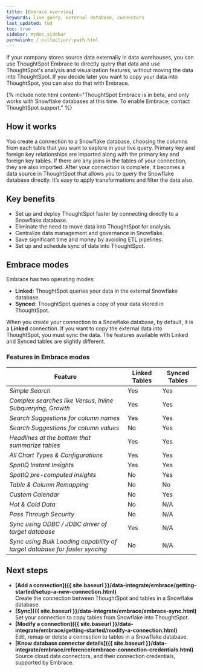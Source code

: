```yaml
---
title: [Embrace overview]
keywords: live query, external database, connectors
last_updated: tbd
toc: true
sidebar: mydoc_sidebar
permalink: /:collection/:path.html
---
```

If your company stores source data externally in data warehouses, you can use ThoughtSpot Embrace to directly query that data and use ThoughtSpot's analysis and visualization features, without moving the data into ThoughtSpot. If you decide later you want to copy your data into ThoughtSpot, you can also do that with Embrace.

{% include note.html content="ThoughtSpot Embrace is in beta, and only works with Snowflake databases at this time. To enable Embrace, contact ThoughtSpot support." %}

## How it works
You create a connection to a Snowflake database, choosing the columns from each table that you want to explore in your live query. Primary key and foreign key relationships are imported along with the primary key and foreign key tables. If there are any joins in the tables of your connection, they are also imported. After your connection is complete, it becomes a data source in ThoughtSpot that allows you to query the Snowflake database directly. It’s easy to apply transformations and filter the data also.

## Key benefits
- Set up and deploy ThoughtSpot faster by connecting directly to a Snowflake database.
- Eliminate the need to move data into ThoughtSpot for analysis.
- Centralize data management and governance in Snowflake.
- Save significant time and money by avoiding ETL pipelines.
- Set up and schedule sync of data into ThoughtSpot.

## Embrace modes

Embrace has two operating modes:
- **Linked**: ThoughtSpot queries your data in the external Snowflake database.
- **Synced**: ThoughtSpot queries a copy of your data stored in ThoughtSpot.

When you create your connection to a Snowflake database, by default, it is a **Linked** connection. If you want to copy the external data into ThoughtSpot, you must sync the data. The features available with Linked and Synced tables are slightly different.

### Features in Embrace modes

| Feature |  Linked Tables | Synced Tables |
|---|---|---|
| *Simple Search* | Yes | Yes |
| *Complex searches like Versus, Inline Subquerying, Growth* | Yes | Yes |
| *Search Suggestions for column names* | Yes | Yes |
| *Search Suggestions for column values* | No | Yes |
| *Headlines at the bottom that summarize tables* | Yes | Yes |
| *All Chart Types & Configurations* | Yes | Yes |
| *SpotIQ Instant Insights* | Yes | Yes |
| *SpotIQ pre-computed insights* | No | Yes |
| *Table & Column Remapping* | No | No |
| *Custom Calendar* | No | Yes |
| *Hot & Cold Data* | No | N/A |
| *Pass Through Security* | No | N/A |
| *Sync using ODBC / JDBC driver of target database* | Yes | N/A |
| *Sync using Bulk Loading capability of target database for faster syncing* | No | N/A |

## Next steps

-   **[Add a connection]({{ site.baseurl }}/data-integrate/embrace/getting-started/setup-a-new-connection.html)**  
Create the connection between ThoughtSpot and tables in a Snowflake database.
- **[Sync]({{ site.baseurl }}/data-integrate/embrace/embrace-sync.html)**
Set your connection to copy tables from Snowflake into ThoughtSpot.
-   **[Modify a connection]({{ site.baseurl }}/data-integrate/embrace/getting-started/modify-a-connection.html)**  
Edit, remap or delete a connection to tables in a Snowflake database.
- **[Know database connector details]({{ site.baseurl }}/data-integrate/embrace/reference/embrace-connection-credentials.html)**  
Source cloud data connectors, and their connection credentials, supported by Embrace.
